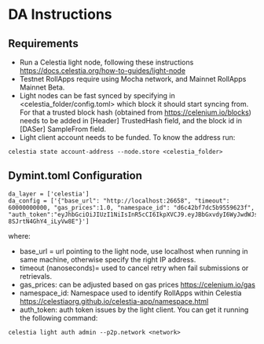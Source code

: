 # DA Instructions

## Requirements

- Run a Celestia light node, following these instructions <https://docs.celestia.org/how-to-guides/light-node>
- Testnet RollApps require using Mocha network, and Mainnet RollApps Mainnet Beta.
- Light nodes can be fast synced by specifying in <celestia_folder/config.toml> which block it should start syncing from. For that a trusted block hash (obtained from <https://celenium.io/blocks>) needs to be added in [Header] TrustedHash field, and the block id in [DASer] SampleFrom field.
- Light client account needs to be funded. To know the address run:

```shell
celestia state account-address --node.store <celestia_folder>
```

## Dymint.toml Configuration

```shell
da_layer = ['celestia']
da_config = ['{"base_url": "http://localhost:26658", "timeout": 60000000000, "gas_prices":1.0, "namespace_id": "d6c42bf7dc5b9559623f", "auth_token":"eyJhbGciOiJIUzI1NiIsInR5cCI6IkpXVCJ9.eyJBbGxvdyI6WyJwdWJsaWMiLCJyZWFkIiwid3JpdGUiLCJhZG1pbiJdLCJOb25jZSI6IkI1bm9WVVBZbG9hcWY2MlVBTEp1aWxGaWQxVmNSK0JKYlk1WDVPTi9MZWs9IiwiRXhwaXJlc0F0IjoiMDAwMS0wMS0wMVQwMDowMDowMFoifQ.e2siNJTo9YoO1oqNausuwUL-8SJrtN4GhY4_iLyVw8E"}']
```

where:

- base_url = url pointing to the light node, use localhost when running in same machine, otherwise specify the right IP address.
- timeout (nanoseconds)= used to cancel retry when fail submissions or retrievals.
- gas_prices: can be adjusted based on gas prices <https://celenium.io/gas>
- namespace_id: Namespace used to identify RollApps within Celestia <https://celestiaorg.github.io/celestia-app/namespace.html>
- auth_token: auth token issues by the light client. You can get it running the following command:

```shell
celestia light auth admin --p2p.network <network>
```
